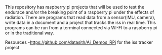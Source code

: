 This repository has raspberry pi projects that will be used to test the endurace and/or the breaking point of a raspberry pi under the effects of radiation. There are programs that read data from a sensor(IMU, camera), write data in a document and a project that tracks the iss in real time. This programs can be run from a terminal connected via WI-FI to a raspberry pi or in the traditional way.

Resources
-https://github.com/datasith/Ai_Demos_RPi for the iss tracker project
